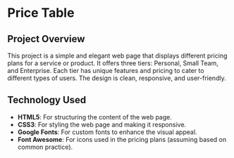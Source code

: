 # Price Table

## Project Overview
This project is a simple and elegant web page that displays different pricing plans for a service or product. It offers three tiers: Personal, Small Team, and Enterprise. Each tier has unique features and pricing to cater to different types of users. The design is clean, responsive, and user-friendly.

## Technology Used
- **HTML5**: For structuring the content of the web page.
- **CSS3**: For styling the web page and making it responsive.
- **Google Fonts**: For custom fonts to enhance the visual appeal.
- **Font Awesome**: For icons used in the pricing plans (assuming based on common practice).
